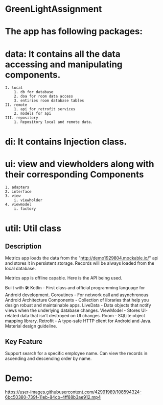 # GreenLightAssignment

# The app has following packages:


# data: It contains all the data accessing and manipulating components.
	I. local
		1. db for database
		2. doa for room data access
		3. entiries room database tables
	II. remote
		1. api for retrofit services
		2. models for api
	III. repository
		1. Repository local and remote data.
# di: It contains Injection class.
# ui: view and viewholders along with their corresponding Components
	1. adapters 
	2. interface
	3. view
		i. viewholder
	4. viewmodel
		i. factory
# util: Util class


## Description
Metrics app loads the data from the "http://demo1929804.mockable.io/" api and stores it in persistent storage. 
Records will be always loaded from the local database. 

Metrics app is offline capable.
Here is the API being used.

Built with 🛠
Kotlin - First class and official programming language for Android development.
Coroutines - For network call and asynchronous
Android Architecture Components - Collection of libraries that help you design robust and maintainable apps.
LiveData - Data objects that notify views when the underlying database changes.
ViewModel - Stores UI-related data that isn't destroyed on UI changes.
Room - SQLite object mapping library.
Retrofit - A type-safe HTTP client for Android and Java.
Material design guideline.


## Key Feature
Support search for a specific employee name.
Can view the records in ascending and descending order by name.

# Demo:

https://user-images.githubusercontent.com/42991989/108594324-6bc50380-739f-11eb-84cb-4ff88b3ae912.mp4

